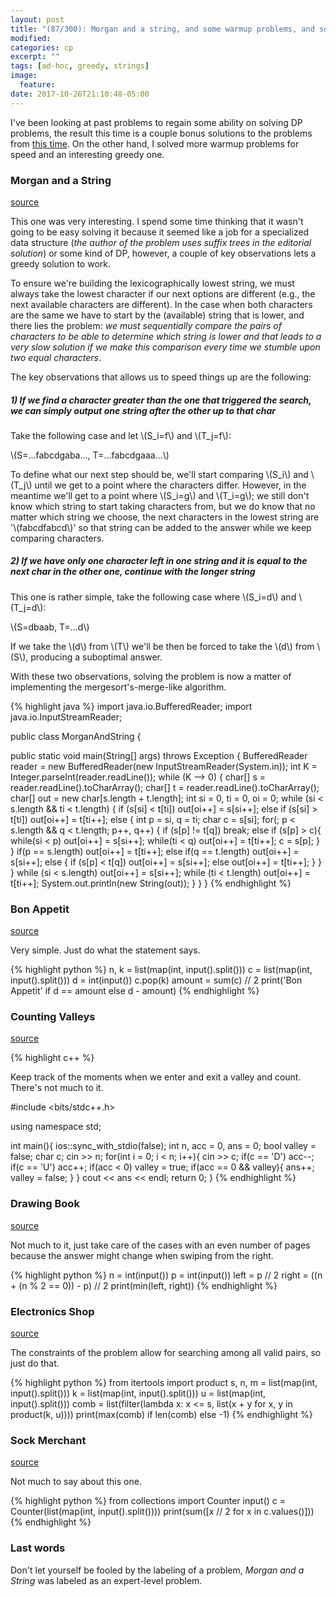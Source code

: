 ```yaml
---
layout: post
title: "(87/300): Morgan and a string, and some warmup problems, and some dp, and..."
modified:
categories: cp
excerpt: ""
tags: [ad-hoc, greedy, strings]
image:
  feature:
date: 2017-10-26T21:10:48-05:00
---
```


I've been looking at past problems to regain some ability on solving DP problems, the result this time is a couple bonus 
solutions to the problems from <a href="http://sbaldrich.github.io/cp/7-300-oh-how-i-have-missed-you-dp/" target="_blank">this time</a>. 
On the other hand, I solved more warmup problems for speed and an interesting greedy one.

### Morgan and a String
<a href="https://www.hackerrank.com/challenges/morgan-and-a-string" target="_blank">source</a>

This one was very interesting. I spend some time thinking that it wasn't going to be easy solving it because it seemed like 
a job for a specialized data structure (_the author of the problem uses suffix trees in the editorial solution_) or some kind
of DP, however, a couple of key observations lets a greedy solution to work.

To ensure we're building the lexicographically lowest string, we must always take the lowest character if our next options are
different (e.g., the next available characters are different).
In the case when both characters are the same we have to start by the (available) string that is lower, and there lies the problem:
*we must sequentially compare the pairs of characters to be able to determine which string is lower and that leads to a very
slow solution if we make this comparison every time we stumble upon two equal characters*.
 
The key observations that allows us to speed things up are the following:

##### 1) If we find a character greater than the one that triggered the search, we can simply output one string after the other up to that char

Take the following case and let \\(S_i=f\\) and \\(T_j=f\\):

\\(S=...fabcdgaba..., T=...fabcdgaaa...\\)

To define what our next step should be, we'll start comparing \\(S_i\\) and \\(T_j\\) until we get to a point 
where the characters differ. However, in the meantime we'll get to a point where \\(S_i=g\\) and \\(T_i=g\\);
we still don't know which string to start taking characters from, but we do know that no matter which string we choose, 
the next characters in the lowest string are '\\(fabcdfabcd\\)' so that string can be added to the answer while we
keep comparing characters.

##### 2) If we have only one character left in one string and it is equal to the next char in the other one, continue with the longer string


This one is rather simple, take the following case where \\(S_i=d\\) and \\(T_j=d\\): 

\\(S=dbaab, T=...d\\)

If we take the \\(d\\) from \\(T\\) we'll be then be forced to take the \\(d\\) from \\(S\\), producing a suboptimal answer.


With these two observations, solving the problem is now a matter of implementing the mergesort's-merge-like algorithm. 

{% highlight java %}
import java.io.BufferedReader;
import java.io.InputStreamReader;

public class MorganAndString {

   public static void main(String[] args) throws Exception {
    BufferedReader reader = new BufferedReader(new InputStreamReader(System.in));
    int K = Integer.parseInt(reader.readLine());
    while (K --> 0) {
      char[] s = reader.readLine().toCharArray();
      char[] t = reader.readLine().toCharArray();
      char[] out = new char[s.length + t.length];
      int si = 0, ti = 0, oi = 0;
      while (si < s.length && ti < t.length) {
        if (s[si] < t[ti]) out[oi++] = s[si++];
        else if (s[si] > t[ti]) out[oi++] = t[ti++];
        else {
          int p = si, q = ti;
          char c = s[si];
          for(; p < s.length && q < t.length; p++, q++) {
            if (s[p] != t[q]) break;
            else if (s[p] > c){
              while(si < p) out[oi++] = s[si++];
              while(ti < q) out[oi++] = t[ti++];
              c = s[p];
            }
          }
          if(p == s.length) out[oi++] = t[ti++];
          else if(q == t.length) out[oi++] = s[si++];
          else {
            if (s[p] < t[q]) out[oi++] = s[si++];
            else out[oi++] = t[ti++];
          }
        }
      }
      while (si < s.length) out[oi++] = s[si++];
      while (ti < t.length) out[oi++] = t[ti++];
      System.out.println(new String(out));
    }
  }
}
{% endhighlight %}


### Bon Appetit
<a href="https://www.hackerrank.com/challenges/bon-appetit" target="_blank">source</a>

Very simple. Just do what the statement says.

{% highlight python %}
n, k = list(map(int, input().split()))
c = list(map(int, input().split()))
d = int(input())
c.pop(k)
amount = sum(c) // 2
print('Bon Appetit' if d == amount else d - amount)
{% endhighlight %}

### Counting Valleys
<a href="https://www.hackerrank.com/challenges/counting-valleys" target="_blank">source</a>

{% highlight c++ %}

Keep track of the moments when we enter and exit a valley and count. There's not much to it.

#include <bits/stdc++.h>

using namespace std;

int main(){
  ios::sync_with_stdio(false);
  int n, acc = 0, ans = 0;
  bool valley = false;
  char c;
  cin >> n;
  for(int i = 0; i < n; i++){
    cin >> c;
    if(c == 'D') acc--;
    if(c == 'U') acc++;
    if(acc < 0) valley = true;
    if(acc == 0 && valley){
      ans++;
      valley = false;
    }
  }
  cout << ans << endl;
  return 0;
}
{% endhighlight %}

### Drawing Book
<a href="https://www.hackerrank.com/challenges/drawing-book" target="_blank">source</a>

Not much to it, just take care of the cases with an even number of pages because the answer might change when swiping from
the right.

{% highlight python %}
n = int(input())
p = int(input())
left = p // 2
right = ((n + (n % 2 == 0)) - p) // 2
print(min(left, right))
{% endhighlight %}


### Electronics Shop
<a href="https://www.hackerrank.com/challenges/electronics-shop" target="_blank">source</a>

The constraints of the problem allow for searching among all valid pairs, so just do that.

{% highlight python %}
from itertools import product
s, n, m = list(map(int, input().split()))
k = list(map(int, input().split()))
u = list(map(int, input().split()))
comb = list(filter(lambda x: x <= s, list(x + y for x, y in product(k, u))))
print(max(comb) if len(comb) else -1)
{% endhighlight %}

### Sock Merchant
<a href="https://www.hackerrank.com/challenges/sock-merchant" target="_blank">source</a>

Not much to say about this one. 

{% highlight python %}
from collections import Counter
input()
c = Counter(list(map(int, input().split())))
print(sum([x // 2 for x in c.values()]))
{% endhighlight %}


### Last words

Don't let yourself be fooled by the labeling of a problem, *Morgan and a String* was labeled as an expert-level problem. 
